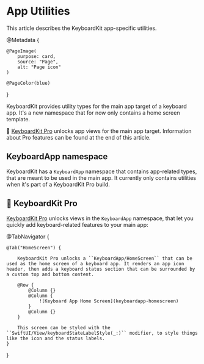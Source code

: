 # App Utilities

This article describes the KeyboardKit app-specific utilities.

@Metadata {

    @PageImage(
        purpose: card,
        source: "Page",
        alt: "Page icon"
    )

    @PageColor(blue)
}

KeyboardKit provides utility types for the main app target of a keyboard app. It's a new namespace that for now only contains a home screen template.

👑 [KeyboardKit Pro][Pro] unlocks app views for the main app target. Information about Pro features can be found at the end of this article.



## KeyboardApp namespace

KeyboardKit has a ``KeyboardApp`` namespace that contains app-related types, that are meant to be used in the main app. It currently only contains utilities when it's part of a KeyboardKit Pro build.



## 👑 KeyboardKit Pro

[KeyboardKit Pro][Pro] unlocks views in the ``KeyboardApp`` namespace, that let you quickly add keyboard-related features to your main app:

[Pro]: https://github.com/KeyboardKit/KeyboardKitPro

@TabNavigator {
    
    @Tab("HomeScreen") {
        
        KeyboardKit Pro unlocks a ``KeyboardApp/HomeScreen`` that can be used as the home screen of a keyboard app. It renders an app icon header, then adds a keyboard status section that can be surrounded by a custom top and bottom content.
    
        @Row {
            @Column {}
            @Column {
                ![Keyboard App Home Screen](keyboardapp-homescreen)
            }
            @Column {}
        }
        
        This screen can be styled with the ``SwiftUI/View/keyboardStateLabelStyle(_:)`` modifier, to style things like the icon and the status labels.
    }
}
